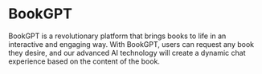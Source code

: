 # BookGPT


BookGPT is a revolutionary platform that brings books to life in an interactive and engaging way. With BookGPT, users can request any book they desire, and our advanced AI technology will create a dynamic chat experience based on the content of the book.
